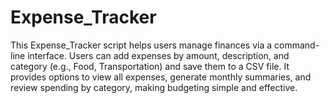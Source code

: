 # Expense_Tracker
This Expense_Tracker script helps users manage finances via a command-line interface. Users can add expenses by amount, description, and category (e.g., Food, Transportation) and save them to a CSV file. It provides options to view all expenses, generate monthly summaries, and review spending by category, making budgeting simple and effective.
